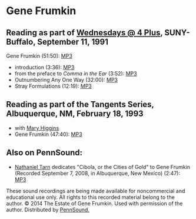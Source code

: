 Gene Frumkin
============

Reading as part of [Wednesdays @ 4 Plus](http://writing.upenn.edu/pennsound/x/Buffalo.php), SUNY-Buffalo, September 11, 1991
----------------------------------------------------------------------------------------------------------------------------

Gene Frumkin (51:50): [MP3](http://media.sas.upenn.edu/pennsound/authors/Frumkin/Frumkin-Gene_Complete-Recording_Buffalo_9-11-91.mp3)

-   introduction (3:36): [MP3](http://media.sas.upenn.edu/pennsound/authors/Frumkin/9-11-91/Frumkin-Gene_01_Introduction_Buffalo_9-11-91.mp3)
-   from the preface to *Comma in the Ear* (3:52): [MP3](http://media.sas.upenn.edu/pennsound/authors/Frumkin/9-11-91/Frumkin-Gene_02_Preface_Buffalo_9-11-91.mp3)
-   Outnumbering Any One Way (32:00): [MP3](http://media.sas.upenn.edu/pennsound/authors/Frumkin/9-11-91/Frumkin-Gene_03_Outnumbering-Any-One-Way_Buffalo_9-11-91.mp3)
-   Stray Formulations (12:19): [MP3](http://media.sas.upenn.edu/pennsound/authors/Frumkin/9-11-91/Frumkin-Gene_04_Stray-Formulations_Buffalo_9-11-91.mp3)

  

Reading as part of the Tangents Series, Albuquerque, NM, February 18, 1993
--------------------------------------------------------------------------

-   with [Mary Higgins](http://writing.upenn.edu/pennsound/x/Abel-recordings.php/2-18-93)
-   Gene Frumkin (47:40): [MP3](https://media.sas.upenn.edu/pennsound/authors/Abel/Tangents%20Reading,%20Outpost%20Performance%20Space%20(2-18-93)/Gene-Frumkin_Complete-Reading_Tangents_Outpost-Space_2-18-93.mp3)

  

Also on PennSound:
------------------

-   [Nathaniel Tarn](Tarn.php#9-7-08) dedicates "Cibola, or the Cities of Gold" to Gene Frumkin (Recorded September 7, 2008, in Albuquerque, New Mexico) (2:47): [MP3](https://media.sas.upenn.edu/pennsound/authors/Tarn/Tarn-Nathaniel_Acequia-Booksellers_Albuquerque-NM_09-07-2008/Tarn-Nathaniel_02_Cibola_Acequia-Booksellers_Albuquerque-NM_09-07-2008.mp3)

These sound recordings are being made available for noncommercial
and educational use only. All rights to this recorded material belong to
the author. © 2014 The Estate of Gene Frumkin. Used with permission of the author.
Distributed by [PennSound.](../index.html)
